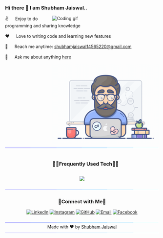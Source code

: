 ### Hi there 👋 I am Shubham Jaiswal..
<div>
 <p>
 <img align="right" width="350" src="/assets/programmer.gif" alt="Coding gif" />
  
 ✌️ &emsp; Enjoy to do programming and sharing knowledge <br/><br/>
 ❤️ &emsp; Love to writing code and learning new features<br/><br/>
 📧 &emsp; Reach me anytime: shubhamjaiswal14565220@gmail.com<br/><br/>
 💬 &emsp; Ask me about anything [here](https://github.com/Iamshubham2022)

</p>
<picture> 
<a href="https://media.giphy.com/media/SWoSkN6DxTszqIKEqv/giphy.gif" alt="Put Here Developer">
<img src="programmer.gif" align="right" width="350">
</a>
</picture>
</div>




 


<img src="horizontal-divider-gradient.gif">

<!--h1 without bottom border-->
<div id="user-content-toc">
  <ul align="center">
    <summary><h3 style="display: inline-block">🧑‍💻Frequently Used Tech🧑‍💻</h3></summary>
  </ul>
</div>
<!--tech stack icons-->
<p align="center">
<a href="https://skillicons.dev">
<img src="https://skillicons.dev/icons?i=js,golang,ts,react,nextjs,tailwindcss,nodejs,express,mysql,git,vscode,figma" />
</a>
</p>



<!--x axis divider-->
<img src="horizontal-divider-gradient.gif">

<!-- Connect with me -->
<h3 align="center">🤝Connect with Me🤝</h3>
<div align="center">

[![LinkedIn](https://img.shields.io/badge/LinkedIn-0077B5?style=for-the-badge&logo=linkedin&logoColor=white)](https://linkedin.com/in/your-linkedin-username)
[![Instagram](https://img.shields.io/badge/Instagram-E4405F?style=for-the-badge&logo=instagram&logoColor=white)](https://instagram.com/your-instagram-username)
[![GitHub](https://img.shields.io/badge/GitHub-181717?style=for-the-badge&logo=github&logoColor=white)](https://github.com/your-github-username)
[![Email](https://img.shields.io/badge/Email-D14836?style=for-the-badge&logo=gmail&logoColor=white)](mailto:your-email@example.com)
[![Facebook](https://img.shields.io/badge/Facebook-1877F2?style=for-the-badge&logo=facebook&logoColor=white)](https://facebook.com/your-facebook-username)
</div>

<img src="horizontal-divider-gradient.gif">

<div align="center">
    Made with ❤️ by <a href="https://github.com/Iamshubham2022" target="_blank">Shubham Jaiswal</a>
</div>

<!--x axis divider-->
<img src="horizontal-divider-gradient.gif">
